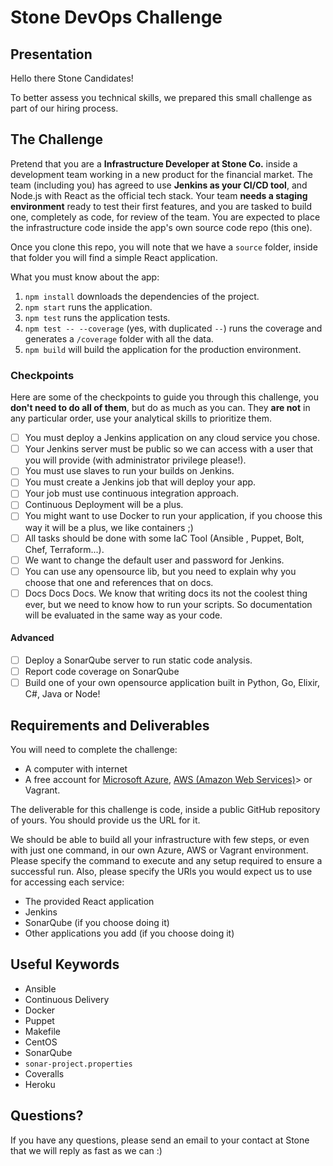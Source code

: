 # Stone DevOps Challenge

## Presentation

Hello there Stone Candidates!

To better assess you technical skills, we prepared this small challenge as part of our hiring process.

## The Challenge

Pretend that you are a **Infrastructure Developer at Stone Co.** inside a development team working in a new product for the financial market. The team (including you) has agreed to use **Jenkins as your CI/CD tool**, and Node.js with React as the official tech stack. Your team **needs a staging environment** ready to test their first features, and you are tasked to build one, completely as code, for review of the team. You are expected to place the infrastructure code inside the app's own source code repo (this one).

Once you clone this repo, you will note that we have a `source` folder, inside that folder you will find a simple React application.

What you must know about the app:

1. `npm install` downloads the dependencies of the project.
1. `npm start` runs the application.
1. `npm test` runs the application tests.
1. `npm test -- --coverage` (yes, with duplicated `--`) runs the coverage and generates a `/coverage` folder with all the data.
1. `npm build` will build the application for the production environment.


### Checkpoints

Here are some of the checkpoints to guide you through this challenge, you **don't need to do all of them**, but do as much as you can. They **are not** in any particular order, use your analytical skills to prioritize them.

- [ ] You must deploy a Jenkins application on any cloud service you chose.
- [ ] Your Jenkins server must be public so we can access with a user that you will provide (with administrator privilege please!).
- [ ] You must use slaves to run your builds on Jenkins.
- [ ] You must create a Jenkins job that will deploy your app.
- [ ] Your job must use continuous integration approach.
- [ ] Continuous Deployment will be a plus.
- [ ] You might want to use Docker to run your application, if you choose this way it will be a plus, we like containers ;)
- [ ] All tasks should be done with some IaC Tool (Ansible , Puppet, Bolt, Chef, Terraform...).
- [ ] We want to change the default user and password for Jenkins.
- [ ] You can use any opensource lib, but you need to explain why you choose that one and references that on docs.
- [ ] Docs Docs Docs. We know that writing docs its not the coolest thing ever, but we need to know how to run your scripts. So documentation will be evaluated in the same way as your code.

#### Advanced

- [ ] Deploy a SonarQube server to run static code analysis.
- [ ] Report code coverage on SonarQube
- [ ] Build one of your own opensource application built in Python, Go, Elixir, C#, Java or Node!

## Requirements and Deliverables

You will need to complete the challenge:

- A computer with internet
- A free account for <a href="https://goo.gl/1gzFRE" target="_blank">Microsoft Azure</a>, <a href="https://goo.gl/GQRLct" target="_blank">AWS (Amazon Web Services)</a>> or Vagrant.

The deliverable for this challenge is code, inside a public GitHub repository of yours. You should provide us the URL for it.

We should be able to build all your infrastructure with few steps, or even with just one command, in our own Azure, AWS or Vagrant environment. Please specify the command to execute and any setup required to ensure a successful run. Also, please specify the URls you would expect us to use for accessing each service:

- The provided React application
- Jenkins
- SonarQube (if you choose doing it)
- Other applications you add (if you choose doing it)

## Useful Keywords

- Ansible
- Continuous Delivery
- Docker
- Puppet
- Makefile
- CentOS
- SonarQube
- `sonar-project.properties`
- Coveralls
- Heroku

## Questions?

If you have any questions, please send an email to your contact at Stone that we will reply as fast as we can :)
